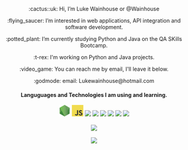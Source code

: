<div align="center">
<p>:cactus::uk: Hi, I’m Luke Wainhouse or @Wainhouse</p>
<p>:flying_saucer: I’m interested in web applications, API integration and software development. </p>
<p>:potted_plant: I’m currently studying Python and Java on the QA SKills Bootcamp.</p>
<p>:t-rex: I'm working on Python and Java projects.</p>
<p>:video_game: You can reach me by email, I'll leave it below.</p>
:godmode: email: Lukewainhouse@hotmail.com
</div>
<!---
Wainhouse/Wainhouse is a ✨ special ✨ repository because its `README.md` (this file) appears on your GitHub profile.
You can click the Preview link to take a look at your changes.
--->

<div align="center">
<h4>Languguages and Technologies I am using and learning.</h4>
<img src="https://raw.githubusercontent.com/github/explore/80688e429a7d4ef2fca1e82350fe8e3517d3494d/topics/nodejs/nodejs.png" style="max-width: 100%;" height="30">
<img src="https://raw.githubusercontent.com/github/explore/80688e429a7d4ef2fca1e82350fe8e3517d3494d/topics/javascript/javascript.png" style="max-width: 100%;" height="30">
<img src="https://upload.wikimedia.org/wikipedia/commons/thumb/c/c3/Python-logo-notext.svg/1200px-Python-logo-notext.svg.png" style="max-width: 100%;" height="20">
<img src="https://logos-download.com/wp-content/uploads/2016/10/Java_logo.png" style="max-width: 100%;" height="30">
<img src="https://download.logo.wine/logo/MySQL/MySQL-Logo.wine.png" style="max-width: 100%;" height="30">
<img src="https://upload.wikimedia.org/wikipedia/commons/thumb/4/47/React.svg/1200px-React.svg.png" style="max-width: 100%;" height="30">
<img src="https://www.logolynx.com/images/logolynx/1a/1a6dec46e15b0c11c178b4c7d1efd937.png" style="max-width: 100%;" height="30">
<img src="https://www.logolynx.com/images/logolynx/83/83e6d44c52029ae76cebafe2e27d6dfc.png" style="max-width: 100%;" height="30">

  
</div
<br></br>
<div align="center">
<a href="https://github-readme-stats.vercel.app/api?username=Wainhouse&show_icons=true&theme=radical">
  <img align="center" src="https://github-readme-stats.vercel.app/api?username=Wainhouse&show_icons=true&theme=radical" />
</a>
<p></p>
<a href="https://github-readme-stats.vercel.app/api/top-langs/?username=Wainhouse&layout=compact&theme=radical">
  <img align="center" src="https://github-readme-stats.vercel.app/api/top-langs/?username=Wainhouse&layout=compact&theme=radical&langs_count=8" />
</a>
</div>

